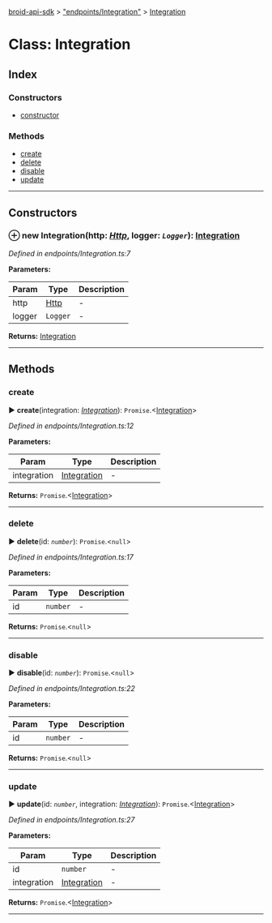 [broid-api-sdk](../README.md) > ["endpoints/Integration"](../modules/_endpoints_integration_.md) > [Integration](../classes/_endpoints_integration_.integration.md)



# Class: Integration

## Index

### Constructors

* [constructor](_endpoints_integration_.integration.md#constructor)


### Methods

* [create](_endpoints_integration_.integration.md#create)
* [delete](_endpoints_integration_.integration.md#delete)
* [disable](_endpoints_integration_.integration.md#disable)
* [update](_endpoints_integration_.integration.md#update)



---
## Constructors
<a id="constructor"></a>


### ⊕ **new Integration**(http: *[Http](_helpers_http_.http.md)*, logger: *`Logger`*): [Integration](_endpoints_integration_.integration.md)



*Defined in endpoints/Integration.ts:7*



**Parameters:**

| Param | Type | Description |
| ------ | ------ | ------ |
| http | [Http](_helpers_http_.http.md)   |  - |
| logger | `Logger`   |  - |





**Returns:** [Integration](_endpoints_integration_.integration.md)

---



## Methods
<a id="create"></a>

###  create

► **create**(integration: *[Integration](../interfaces/_interfaces_.integration.md)*): `Promise`.<[Integration](../interfaces/_interfaces_.integration.md)>




*Defined in endpoints/Integration.ts:12*



**Parameters:**

| Param | Type | Description |
| ------ | ------ | ------ |
| integration | [Integration](../interfaces/_interfaces_.integration.md)   |  - |





**Returns:** `Promise`.<[Integration](../interfaces/_interfaces_.integration.md)>





___

<a id="delete"></a>

###  delete

► **delete**(id: *`number`*): `Promise`.<`null`>




*Defined in endpoints/Integration.ts:17*



**Parameters:**

| Param | Type | Description |
| ------ | ------ | ------ |
| id | `number`   |  - |





**Returns:** `Promise`.<`null`>





___

<a id="disable"></a>

###  disable

► **disable**(id: *`number`*): `Promise`.<`null`>




*Defined in endpoints/Integration.ts:22*



**Parameters:**

| Param | Type | Description |
| ------ | ------ | ------ |
| id | `number`   |  - |





**Returns:** `Promise`.<`null`>





___

<a id="update"></a>

###  update

► **update**(id: *`number`*, integration: *[Integration](../interfaces/_interfaces_.integration.md)*): `Promise`.<[Integration](../interfaces/_interfaces_.integration.md)>




*Defined in endpoints/Integration.ts:27*



**Parameters:**

| Param | Type | Description |
| ------ | ------ | ------ |
| id | `number`   |  - |
| integration | [Integration](../interfaces/_interfaces_.integration.md)   |  - |





**Returns:** `Promise`.<[Integration](../interfaces/_interfaces_.integration.md)>





___



